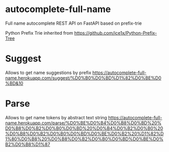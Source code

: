 # autocomplete-full-name
Full name autocomplete REST API on FastAPI based on prefix-trie

Python Prefix Trie inherited from https://github.com/ice1x/Python-Prefix-Tree

# Suggest
Allows to get name suggestions by prefix
https://autocomplete-full-name.herokuapp.com/suggest/%D0%B0%D0%BD%D1%82%D0%BE%D0%BD&10

# Parse
Allows to get name tokens by abstract text string
https://autocomplete-full-name.herokuapp.com/parse/%D0%BE%D0%B4%D0%B8%D0%BD%20%D0%B8%D0%B2%D0%B0%D0%BD%20%D0%B4%D0%B2%D0%B0%20%D0%B8%D0%B2%D0%B0%D0%BD%D0%BE%D0%B2%20%D1%82%D1%80%D0%B8%20%D0%B8%D0%B2%D0%B0%D0%BD%D0%BE%D0%B2%D0%B8%D1%87
